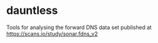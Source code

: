 # dauntless
Tools for analysing the forward DNS data set published at https://scans.io/study/sonar.fdns_v2
